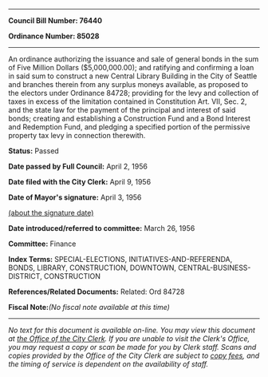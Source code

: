 

********

**Council Bill Number: 76440**
   
**Ordinance Number: 85028**
********

 An ordinance authorizing the issuance and sale of general bonds in the sum of Five Million Dollars ($5,000,000.00); and ratifying and confirming a loan in said sum to construct a new Central Library Building in the City of Seattle and branches therein from any surplus moneys available, as proposed to the electors under Ordinance 84728; providing for the levy and collection of taxes in excess of the limitation contained in Constitution Art. VII, Sec. 2, and the state law for the payment of the principal and interest of said bonds; creating and establishing a Construction Fund and a Bond Interest and Redemption Fund, and pledging a specified portion of the permissive property tax levy in connection therewith.

**Status:** Passed
   
**Date passed by Full Council:** April 2, 1956
   
**Date filed with the City Clerk:** April 9, 1956
   
**Date of Mayor's signature:** April 3, 1956
   
[(about the signature date)](/~public/approvaldate.htm)
   
   
   
**Date introduced/referred to committee:** March 26, 1956
   
**Committee:** Finance
   
   
**Index Terms:** SPECIAL-ELECTIONS, INITIATIVES-AND-REFERENDA, BONDS, LIBRARY, CONSTRUCTION, DOWNTOWN, CENTRAL-BUSINESS-DISTRICT, CONSTRUCTION

**References/Related Documents:** Related: Ord 84728

**Fiscal Note:**_(No fiscal note available at this time)_
********

_No text for this document is available on-line. You may view this document at [the Office of the City Clerk](http://www.seattle.gov/leg/clerk/contactUs.htm). If you are unable to visit the Clerk's Office, you may request a copy or scan be made for you by Clerk staff. Scans and copies provided by the Office of the City Clerk are subject to [copy fees](http://clerk.seattle.gov/~public/clerkfees.htm), and the timing of service is dependent on the availability of staff._

